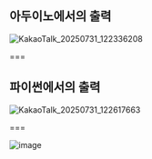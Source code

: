 ## 아두이노에서의 출력

![KakaoTalk_20250731_122336208](https://github.com/user-attachments/assets/7ae3906d-6bea-4ffa-b5a0-6e8116d87e95)

===

## 파이썬에서의 출력
![KakaoTalk_20250731_122617663](https://github.com/user-attachments/assets/a33321b5-3e90-4581-8995-9f88e181586e)

===

![image](https://github.com/user-attachments/assets/ed597f17-0bd7-46e9-a4b6-5aa6f46bcd1e)
